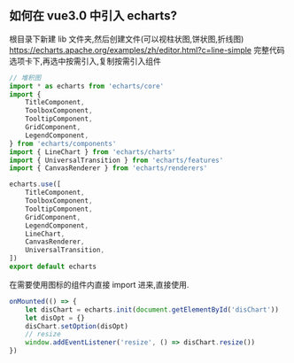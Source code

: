 ## 如何在 vue3.0 中引入 echarts?

根目录下新建 lib 文件夹,然后创建文件(可以视柱状图,饼状图,折线图)
https://echarts.apache.org/examples/zh/editor.html?c=line-simple
完整代码选项卡下,再选中按需引入,复制按需引入组件

```js
// 堆积图
import * as echarts from 'echarts/core'
import {
	TitleComponent,
	ToolboxComponent,
	TooltipComponent,
	GridComponent,
	LegendComponent,
} from 'echarts/components'
import { LineChart } from 'echarts/charts'
import { UniversalTransition } from 'echarts/features'
import { CanvasRenderer } from 'echarts/renderers'

echarts.use([
	TitleComponent,
	ToolboxComponent,
	TooltipComponent,
	GridComponent,
	LegendComponent,
	LineChart,
	CanvasRenderer,
	UniversalTransition,
])
export default echarts
```

在需要使用图标的组件内直接 import 进来,直接使用.

```js
onMounted(() => {
	let disChart = echarts.init(document.getElementById('disChart'))
	let disOpt = {}
	disChart.setOption(disOpt)
	// resize
	window.addEventListener('resize', () => disChart.resize())
})
```
